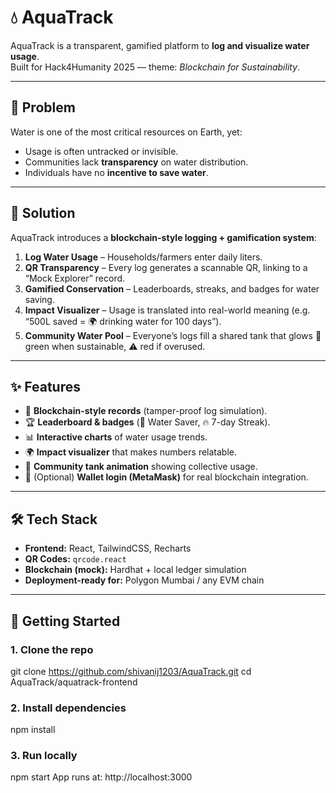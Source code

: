 # 💧 AquaTrack

AquaTrack is a transparent, gamified platform to **log and visualize water usage**.  
Built for Hack4Humanity 2025 — theme: *Blockchain for Sustainability*.

---

## 🚨 Problem
Water is one of the most critical resources on Earth, yet:
- Usage is often untracked or invisible.
- Communities lack **transparency** on water distribution.
- Individuals have no **incentive to save water**.

---

## 🌊 Solution
AquaTrack introduces a **blockchain-style logging + gamification system**:
1. **Log Water Usage** – Households/farmers enter daily liters.  
2. **QR Transparency** – Every log generates a scannable QR, linking to a “Mock Explorer” record.  
3. **Gamified Conservation** – Leaderboards, streaks, and badges for water saving.  
4. **Impact Visualizer** – Usage is translated into real-world meaning (e.g. “500L saved = 🌍 drinking water for 100 days”).  
5. **Community Water Pool** – Everyone’s logs fill a shared tank that glows 🌱 green when sustainable, ⚠️ red if overused.  

---

## ✨ Features
- 🔗 **Blockchain-style records** (tamper-proof log simulation).  
- 🏆 **Leaderboard & badges** (💎 Water Saver, 🔥 7-day Streak).  
- 📊 **Interactive charts** of water usage trends.  
- 🌍 **Impact visualizer** that makes numbers relatable.  
- 🏺 **Community tank animation** showing collective usage.  
- 🔐 (Optional) **Wallet login (MetaMask)** for real blockchain integration.  

---

## 🛠️ Tech Stack
- **Frontend:** React, TailwindCSS, Recharts  
- **QR Codes:** `qrcode.react`  
- **Blockchain (mock):** Hardhat + local ledger simulation  
- **Deployment-ready for:** Polygon Mumbai / any EVM chain  

---

## 🚀 Getting Started

### 1. Clone the repo
git clone https://github.com/shivanij1203/AquaTrack.git
cd AquaTrack/aquatrack-frontend

### 2. Install dependencies
npm install

### 3. Run locally
npm start
App runs at: http://localhost:3000
